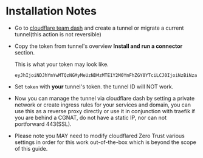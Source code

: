 # Installation Notes

- Go to [cloudflare team dash](https://dash.teams.cloudflare.com)
and create a tunnel or migrate a current tunnel(this action is not reversible)

- Copy the token from tunnel's overview **Install and run a connector** section.

  This is what your token may look like.

  ```text
  eyJhIjoiNDJhYmYwMTQzNGMyMeUzNDMzMTE1Y2M0YmFhZGY0YTciLCJ0IjoiNzBiNza5zTItMWViMS00MjdjaWFiZjEtZWMwdzIwNmQwZmI3IiwicyI6IlltRmxPV1ExTldZdE16a3lOUzAwsW1KbUxUZzJPVGN0Wm1VelptVmpaak00T1dZeiJ5
  ```

- Set `token` with **your** tunnel's token. the tunnel ID will NOT work.
- Now you can manage the tunnel via cloudflare dash by setting a private network or create ingress rules for your services and domain, you can use this as a reverse proxy directly or use it in conjunction with traefik if you are behind a CGNAT, do not have a static IP, nor can not portforward 443(SSL).
- Please note you MAY need to modify cloudflared Zero Trust various settings in order for this work out-of-the-box which is beyond the scope of this guide.
